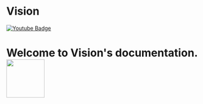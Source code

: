 # Vision
<img src="https://komarev.com/ghpvc/?username=ggV1sion&style=flat-square&color=blue" alt=""/>
<div id="badges">
  <a href="https://www.youtube.com/@gg_v1sion">
    <img src="https://img.shields.io/badge/YouTube-red?style=for-the-badge&logo=youtube&logoColor=white" alt="Youtube Badge"/>
  </a>
</div>
<h1>
  Welcome to Vision's documentation.
  <img src="https://cdn.discordapp.com/attachments/1058483919474925610/1064658114315567245/vision_logo_png.png" width="100"/>
</h1>

